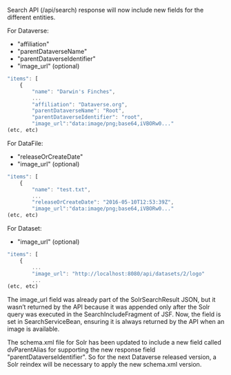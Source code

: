 Search API (/api/search) response will now include new fields for the different entities.

For Dataverse:

- "affiliation" 
- "parentDataverseName"
- "parentDataverseIdentifier"
- "image_url" (optional)

```javascript
"items": [
    {
        "name": "Darwin's Finches",
        ...
        "affiliation": "Dataverse.org",
        "parentDataverseName": "Root",
        "parentDataverseIdentifier": "root",
        "image_url":"data:image/png;base64,iVBORw0..."
(etc, etc)
```

For DataFile:

- "releaseOrCreateDate"
- "image_url" (optional)

```javascript
"items": [
    {
        "name": "test.txt",
        ...
        "releaseOrCreateDate": "2016-05-10T12:53:39Z",
        "image_url":"data:image/png;base64,iVBORw0..."
(etc, etc)
```

For Dataset:

- "image_url" (optional)

```javascript
"items": [
    {
        ...
        "image_url": "http://localhost:8080/api/datasets/2/logo"
        ...
(etc, etc)
```

The image_url field was already part of the SolrSearchResult JSON, but it wasn’t returned by the API because it was appended only after the Solr query was executed in the SearchIncludeFragment of JSF. Now, the field is set in SearchServiceBean, ensuring it is always returned by the API when an image is available.

The schema.xml file for Solr has been updated to include a new field called dvParentAlias for supporting the new response field "parentDataverseIdentifier". So for the next Dataverse released version, a Solr reindex will be necessary to apply the new schema.xml version.
